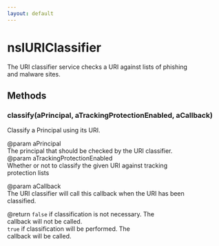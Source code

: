 ```yaml
---
layout: default
---
```


# nsIURIClassifier #
  
The URI classifier service checks a URI against lists of phishing  
and malware sites.  
  

## Methods ##

### classify(aPrincipal, aTrackingProtectionEnabled, aCallback) ###
  
Classify a Principal using its URI.  
  
@param aPrincipal  
       The principal that should be checked by the URI classifier.  
@param aTrackingProtectionEnabled  
       Whether or not to classify the given URI against tracking  
       protection lists  
  
@param aCallback  
       The URI classifier will call this callback when the URI has been  
       classified.  
  
@return <code>false</code> if classification is not necessary.  The  
        callback will not be called.  
        <code>true</code> if classification will be performed.  The  
        callback will be called.  
  
